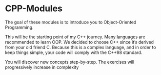 # CPP-Modules

The goal of these modules is to introduce you to Object-Oriented Programming.

This will be the starting point of my C++ journey. Many languages are recommended
to learn OOP. We decided to choose C++ since it’s derived from your old friend C.
Because this is a complex language, and in order to keep things simple, your code will
comply with the C++98 standard.

You will discover new concepts step-by-step. The exercises will progressively increase
in complexity
